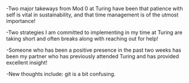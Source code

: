 -Two major takeways from Mod 0 at Turing have been that patience with self
is vital in sustainability, and that time management is of the utmost
importance!

-Two strategies I am committed to implementing in my time at Turing are
taking short and often breaks along with reaching out for help!

-Someone who has been a positive presence in the past two weeks has been
my partner who has previously attended Turing and has provided excellent
insight!

-New thoughts include: git is a bit confusing. 
